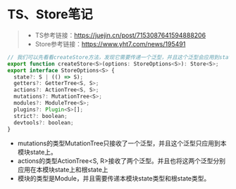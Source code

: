 <!--
 * @Description: 
 * @Author: Hongzf
 * @Date: 2022-11-29 17:14:13
 * @LastEditors: Hongzf
 * @LastEditTime: 2022-11-29 18:11:27
-->
# TS、Store笔记
> - TS参考链接：https://juejin.cn/post/7153087641594888206
> - Store参考链接：https://www.yht7.com/news/195491
```js
// 我们可以先看看createStore方法，发现它需要传递一个泛型，并且这个泛型会应用到state上。
export function createStore<S>(options: StoreOptions<S>): Store<S>;
export interface StoreOptions<S> {
  state?: S | (() => S);
  getters?: GetterTree<S, S>;
  actions?: ActionTree<S, S>;
  mutations?: MutationTree<S>;
  modules?: ModuleTree<S>;
  plugins?: Plugin<S>[];
  strict?: boolean;
  devtools?: boolean;
}
```

- mutations的类型MutationTree只接收了一个泛型，并且这个泛型只应用到本模块state上。
- actions的类型ActionTree<S, R>接收了两个泛型。并且也将这两个泛型分别应用在本模块state上和根state上
- 模块的类型是Module，并且需要传递本模块state类型和根state类型。
